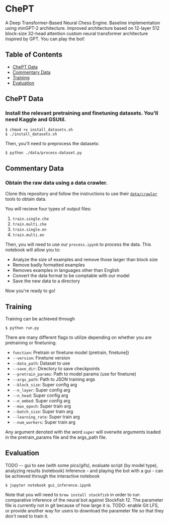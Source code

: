 # ChePT

A Deep Transformer-Based Neural Chess Engine.  Baseline implementation using minGPT-2 architecture.  Improved architecture based on 12-layer 512 block-size 32-head attention custom neural transformer architecture inspired by GPT.  You can play the bot!

## Table of Contents

- [ChePT Data](#chept-data)
- [Commentary Data](#commentary-data)
- [Training](#training)
- [Evaluation](#evaluation)

## ChePT Data
### Install the relevant pretraining and finetuning datasets.  You'll need Kaggle and GSUtil.

    $ chmod +x install_datasets.sh
    $ ./install_datasets.sh

Then, you'll need to preprocess the datasets:

    $ python ./data/process-dataset.py

## Commentary Data
### Obtain the raw data using a data crawler.

Clone this repository and follow the instructions to use their [``data/crawler``](https://github.com/harsh19/ChessCommentaryGeneration) tools to obtain data.

You will recieve four types of output files:
1. ```train.single.che```
2. ```train.multi.che```
3. ```train.single.en```
4. ```train.multi.en```

Then, you will need to use our ``process.ipynb`` to process the data. This notebook will allow you to:

* Analyze the size of examples and remove those larger than block size
* Remove badly formatted examples
* Removes examples in languages other than English
* Convert the data format to be comptable with our model
* Save the new data to a directory

Now you're ready to go!

## Training
Training can be achieved through

    $ python run.py
    
There are many different flags to utilize depending on whether you are pretraining or finetuning.
* ``function``: Pretrain or finetune model (pretrain, finetune])
* ``--version``: Finetune version
* ``--data_path``: Dataset to use
* ``--save_dir``: Directory to save checkpoints
* ``--pretrain_params``: Path to model params (use for finetune)
* ``--args_path``: Path to JSON training args
* ``--block_size``: Super config arg
* ``--n_layer``: Super config arg
* ``--n_head``: Super config arg
* ``--n_embed``: Super config arg
* ``--max_epoch``: Super train arg
* ``--batch_size``: Super train arg
* ``--learning_rate``: Super train arg
* ``--num_workers``: Super train arg

Any argument denoted with the word ``super`` will overwite arguments loaded in the pretrain_params file and the args_path file.
    
## Evaluation
TODO -- gui to see (with some pics/gifs), evaluate script (by model type), analyzing results (notebook)
Inference - and playing the bot with a gui - can be achieved through the interactive notebook 

    $ jupyter notebook gui_inference.ipynb
    
Note that you will need to `brew install stockfish` in order to run comparative inference of the neural bot against Stockfish 12.  The parameter file is currently not in git because of how large it is.  TODO: enable Git LFS, or provide another way for users to download the parameter file so that they don't need to train it.

